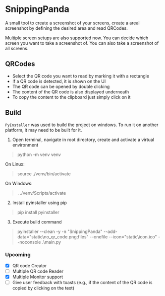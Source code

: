 # SnippingPanda
A small tool to create a screenshot of your screens, create a areal screenshot by defining the desired area and read QRCodes. 

Multiple screen setups are also supported now. You can decide which screen you want to take a screenshot of. You can also take a screenshot of all screens.

## QRCodes
- Select the QR code you want to read by marking it with a rectangle
- If a QR code is detected, it is shown on the UI
- The QR code can be opened by double clicking
- The content of the QR code is also displayed underneath
- To copy the content to the clipboard just simply click on it

## Build
`PyInstaller` was used to build the project on windows. To run it on another platform, it may need to be built for it. 

1. Open terminal, navigate in root directory, create and activate a virtual environment
> python -m venv venv

On Linux:
> source ./venv/bin/activate

On Windows:
> . ./venv/Scripts/activate

2. Install pyinstaller using pip
> pip install pyinstaller

3. Execute build command
> pyinstaller --clean -y -n "SnippingPanda" --add-data="static\no_qr_code.png;files" --onefile --icon="static\icon.ico" --noconsole .\main.py

### Upcoming
- [X] QR code Creator
- [ ] Multiple QR code Reader
- [X] Multiple Monitor support
- [ ] Give user feedback with toasts (e.g., if the content of the QR code is copied by clicking on the text)
